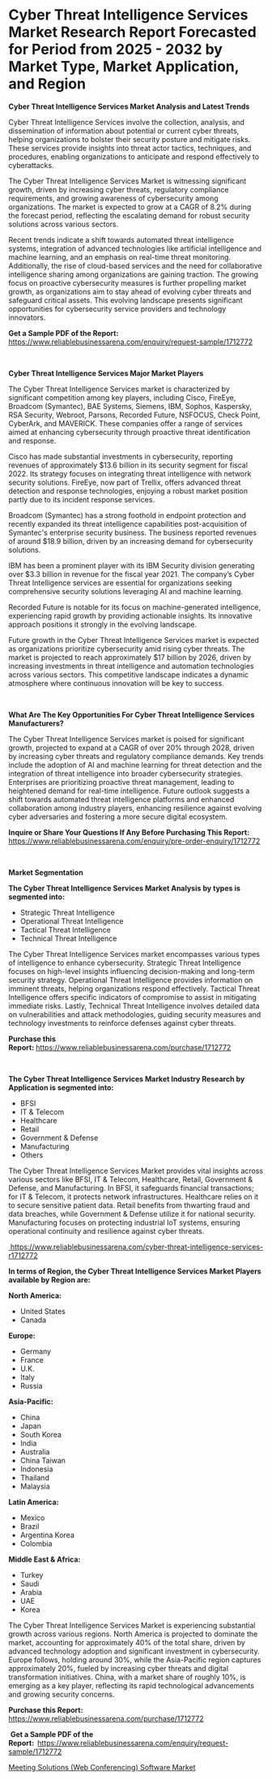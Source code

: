 <p><h1>Cyber Threat Intelligence Services Market Research Report Forecasted for Period from 2025 -  2032 by Market Type, Market Application, and Region</h1></p><p><strong>Cyber Threat Intelligence Services Market Analysis and Latest Trends</strong></p>
<p><p>Cyber Threat Intelligence Services involve the collection, analysis, and dissemination of information about potential or current cyber threats, helping organizations to bolster their security posture and mitigate risks. These services provide insights into threat actor tactics, techniques, and procedures, enabling organizations to anticipate and respond effectively to cyberattacks.</p><p>The Cyber Threat Intelligence Services Market is witnessing significant growth, driven by increasing cyber threats, regulatory compliance requirements, and growing awareness of cybersecurity among organizations. The market is expected to grow at a CAGR of 8.2% during the forecast period, reflecting the escalating demand for robust security solutions across various sectors. </p><p>Recent trends indicate a shift towards automated threat intelligence systems, integration of advanced technologies like artificial intelligence and machine learning, and an emphasis on real-time threat monitoring. Additionally, the rise of cloud-based services and the need for collaborative intelligence sharing among organizations are gaining traction. The growing focus on proactive cybersecurity measures is further propelling market growth, as organizations aim to stay ahead of evolving cyber threats and safeguard critical assets. This evolving landscape presents significant opportunities for cybersecurity service providers and technology innovators.</p></p>
<p><strong>Get a Sample PDF of the Report:&nbsp;</strong> <a href="https://www.reliablebusinessarena.com/enquiry/request-sample/1712772?utm_campaign=1892&utm_medium=2&utm_source=Github&utm_content=ia&utm_term=11012025&utm_id=cyber-threat-intelligence-services">https://www.reliablebusinessarena.com/enquiry/request-sample/1712772</a></p>
<p>&nbsp;</p>
<p><strong>Cyber Threat Intelligence Services Major Market Players</strong></p>
<p><p>The Cyber Threat Intelligence Services market is characterized by significant competition among key players, including Cisco, FireEye, Broadcom (Symantec), BAE Systems, Siemens, IBM, Sophos, Kaspersky, RSA Security, Webroot, Parsons, Recorded Future, NSFOCUS, Check Point, CyberArk, and MAVERICK. These companies offer a range of services aimed at enhancing cybersecurity through proactive threat identification and response.</p><p>Cisco has made substantial investments in cybersecurity, reporting revenues of approximately $13.6 billion in its security segment for fiscal 2022. Its strategy focuses on integrating threat intelligence with network security solutions. FireEye, now part of Trellix, offers advanced threat detection and response technologies, enjoying a robust market position partly due to its incident response services.</p><p>Broadcom (Symantec) has a strong foothold in endpoint protection and recently expanded its threat intelligence capabilities post-acquisition of Symantec's enterprise security business. The business reported revenues of around $18.9 billion, driven by an increasing demand for cybersecurity solutions.</p><p>IBM has been a prominent player with its IBM Security division generating over $3.3 billion in revenue for the fiscal year 2021. The company’s Cyber Threat Intelligence services are essential for organizations seeking comprehensive security solutions leveraging AI and machine learning.</p><p>Recorded Future is notable for its focus on machine-generated intelligence, experiencing rapid growth by providing actionable insights. Its innovative approach positions it strongly in the evolving landscape.</p><p>Future growth in the Cyber Threat Intelligence Services market is expected as organizations prioritize cybersecurity amid rising cyber threats. The market is projected to reach approximately $17 billion by 2026, driven by increasing investments in threat intelligence and automation technologies across various sectors. This competitive landscape indicates a dynamic atmosphere where continuous innovation will be key to success.</p></p>
<p>&nbsp;</p>
<p><strong>What Are The Key Opportunities For Cyber Threat Intelligence Services Manufacturers?</strong></p>
<p><p>The Cyber Threat Intelligence Services market is poised for significant growth, projected to expand at a CAGR of over 20% through 2028, driven by increasing cyber threats and regulatory compliance demands. Key trends include the adoption of AI and machine learning for threat detection and the integration of threat intelligence into broader cybersecurity strategies. Enterprises are prioritizing proactive threat management, leading to heightened demand for real-time intelligence. Future outlook suggests a shift towards automated threat intelligence platforms and enhanced collaboration among industry players, enhancing resilience against evolving cyber adversaries and fostering a more secure digital ecosystem.</p></p>
<p><strong>Inquire or Share Your Questions If Any Before Purchasing This Report:</strong> <a href="https://www.reliablebusinessarena.com/enquiry/pre-order-enquiry/1712772?utm_campaign=1892&utm_medium=2&utm_source=Github&utm_content=ia&utm_term=11012025&utm_id=cyber-threat-intelligence-services">https://www.reliablebusinessarena.com/enquiry/pre-order-enquiry/1712772</a></p>
<p>&nbsp;</p>
<p><strong>Market Segmentation</strong></p>
<p><strong>The Cyber Threat Intelligence Services Market Analysis by types is segmented into:</strong></p>
<p><ul><li>Strategic Threat Intelligence</li><li>Operational Threat Intelligence</li><li>Tactical Threat Intelligence</li><li>Technical Threat Intelligence</li></ul></p>
<p><p>The Cyber Threat Intelligence Services market encompasses various types of intelligence to enhance cybersecurity. Strategic Threat Intelligence focuses on high-level insights influencing decision-making and long-term security strategy. Operational Threat Intelligence provides information on imminent threats, helping organizations respond effectively. Tactical Threat Intelligence offers specific indicators of compromise to assist in mitigating immediate risks. Lastly, Technical Threat Intelligence involves detailed data on vulnerabilities and attack methodologies, guiding security measures and technology investments to reinforce defenses against cyber threats.</p></p>
<p><strong>Purchase this Report:&nbsp;</strong><a href="https://www.reliablebusinessarena.com/purchase/1712772?utm_campaign=1892&utm_medium=2&utm_source=Github&utm_content=ia&utm_term=11012025&utm_id=cyber-threat-intelligence-services">https://www.reliablebusinessarena.com/purchase/1712772</a></p>
<p>&nbsp;</p>
<p><strong>The Cyber Threat Intelligence Services Market Industry Research by Application is segmented into:</strong></p>
<p><ul><li>BFSI</li><li>IT & Telecom</li><li>Healthcare</li><li>Retail</li><li>Government & Defense</li><li>Manufacturing</li><li>Others</li></ul></p>
<p><p>The Cyber Threat Intelligence Services Market provides vital insights across various sectors like BFSI, IT & Telecom, Healthcare, Retail, Government & Defense, and Manufacturing. In BFSI, it safeguards financial transactions; for IT & Telecom, it protects network infrastructures. Healthcare relies on it to secure sensitive patient data. Retail benefits from thwarting fraud and data breaches, while Government & Defense utilize it for national security. Manufacturing focuses on protecting industrial IoT systems, ensuring operational continuity and resilience against cyber threats.</p></p>
<p><a href="https://www.reliablebusinessarena.com/cyber-threat-intelligence-services-r1712772?utm_campaign=1892&utm_medium=2&utm_source=Github&utm_content=ia&utm_term=11012025&utm_id=cyber-threat-intelligence-services">&nbsp;https://www.reliablebusinessarena.com/cyber-threat-intelligence-services-r1712772</a></p>
<p><strong>In terms of Region, the Cyber Threat Intelligence Services Market Players available by Region are:</strong></p>
<p>
    <p> <strong> North America: </strong>
        <ul>
            <li>United States</li>
            <li>Canada</li>
        </ul>
        </p> 
    <p> <strong> Europe: </strong>
        <ul>
            <li>Germany</li>
            <li>France</li>
            <li>U.K.</li>
            <li>Italy</li>
            <li>Russia</li>
        </ul>
        </p> 
    <p> <strong> Asia-Pacific: </strong>
        <ul>
            <li>China</li>
            <li>Japan</li>
            <li>South Korea</li>
            <li>India</li>
            <li>Australia</li>
            <li>China Taiwan</li>
            <li>Indonesia</li>
            <li>Thailand</li>
            <li>Malaysia</li>
        </ul>
        </p> 
    <p> <strong> Latin America: </strong>
        <ul>
            <li>Mexico</li>
            <li>Brazil</li>
            <li>Argentina Korea</li>
            <li>Colombia</li>
        </ul>
        </p> 
    <p> <strong> Middle East & Africa: </strong>
        <ul>
            <li>Turkey</li>
            <li>Saudi</li>
            <li>Arabia</li>
            <li>UAE</li>
            <li>Korea</li>
        </ul>
    </p>
    </p>
<p><p>The Cyber Threat Intelligence Services Market is experiencing substantial growth across various regions. North America is projected to dominate the market, accounting for approximately 40% of the total share, driven by advanced technology adoption and significant investment in cybersecurity. Europe follows, holding around 30%, while the Asia-Pacific region captures approximately 20%, fueled by increasing cyber threats and digital transformation initiatives. China, with a market share of roughly 10%, is emerging as a key player, reflecting its rapid technological advancements and growing security concerns.</p></p>
<p><strong>Purchase this Report: </strong><a href="https://www.reliablebusinessarena.com/purchase/1712772?utm_campaign=1892&utm_medium=2&utm_source=Github&utm_content=ia&utm_term=11012025&utm_id=cyber-threat-intelligence-services">https://www.reliablebusinessarena.com/purchase/1712772</a></p>
<p>&nbsp;<strong>Get a Sample PDF of the Report:&nbsp;&nbsp;</strong><a href="https://www.reliablebusinessarena.com/enquiry/request-sample/1712772?utm_campaign=1892&utm_medium=2&utm_source=Github&utm_content=ia&utm_term=11012025&utm_id=cyber-threat-intelligence-services">https://www.reliablebusinessarena.com/enquiry/request-sample/1712772</a></p>
<p><strong></strong></p>
<p><p><a href="https://github.com/provorikovar/Market-Research-Report-List-6/blob/main/meeting-solutions-web-conferencing-software-market.md?utm_campaign=1892&utm_medium=2&utm_source=Github&utm_content=ia&utm_term=11012025&utm_id=cyber-threat-intelligence-services">Meeting Solutions (Web Conferencing) Software Market</a></p></p>